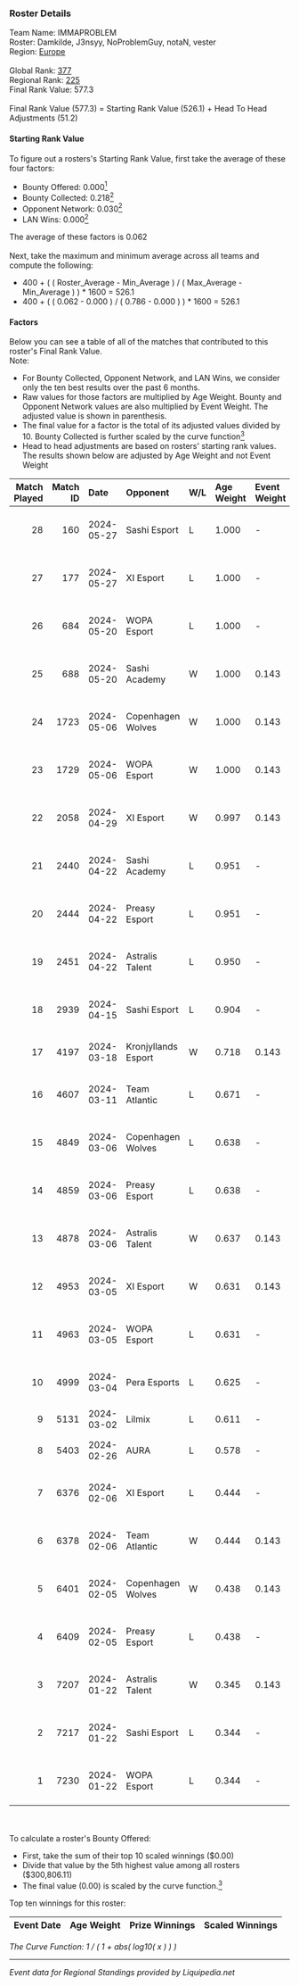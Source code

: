 ### Roster Details<br />
Team Name: IMMAPROBLEM<br />
Roster: Damkilde, J3nsyy, NoProblemGuy, notaN, vester<br />
Region: [Europe]( ../standings_europe.md)<br />
<br />
Global Rank: [377](../standings_global.md)<br />
Regional Rank: [225]( ../standings_europe.md)<br />
Final Rank Value:  577.3<br />
<br />
Final Rank Value (577.3) = Starting Rank Value (526.1) + Head To Head Adjustments (51.2)<br />

#### Starting Rank Value<br />
To figure out a rosters's Starting Rank Value, first take the average of these four factors:<br />
- Bounty Offered: 0.000[<sup>1</sup>](#table2)
- Bounty Collected: 0.218[<sup>2</sup>](#table1)
- Opponent Network: 0.030[<sup>2</sup>](#table1)
- LAN Wins: 0.000[<sup>2</sup>](#table1)

The average of these factors is 0.062<br />
<br />
Next, take the maximum and minimum average across all teams and compute the following:<br />
- 400 + ( ( Roster_Average - Min_Average ) / ( Max_Average - Min_Average ) ) * 1600 = 526.1
- 400 + ( ( 0.062 - 0.000 ) / ( 0.786 - 0.000 ) ) * 1600 = 526.1


#### Factors<br />
Below you can see a table of all of the matches that contributed to this roster's Final Rank Value.<br />
Note:<br />

- For Bounty Collected, Opponent Network, and LAN Wins, we consider only the ten best results over the past 6 months.
- Raw values for those factors are multiplied by Age Weight. Bounty and Opponent Network values are also multiplied by Event Weight. The adjusted value is shown in parenthesis.
- The final value for a factor is the total of its adjusted values divided by 10. Bounty Collected is further scaled by the curve function[<sup>3</sup>](#curveFunction)
- Head to head adjustments are based on rosters' starting rank values. The results shown below are adjusted by Age Weight and not Event Weight
<span id="table1"></span><br />


| Match Played | Match ID | Date       | Opponent            | W/L | Age Weight | Event Weight | Bounty Collected | Opponent Network | LAN Wins  | H2H Adj. | Roster                                        |
| -: | -: | :- | :- | :- | :- | :- | :- | :- | :- | -: | :- |
|           28 |      160 | 2024-05-27 | Sashi Esport        | L   | 1.000      | -            | -                | -                | -         |    -1.07 | Damkilde, J3nsyy, NoProblemGuy, notaN, vester |
|           27 |      177 | 2024-05-27 | XI Esport           | L   | 1.000      | -            | -                | -                | -         |   -11.21 | Damkilde, J3nsyy, NoProblemGuy, notaN, vester |
|           26 |      684 | 2024-05-20 | WOPA Esport         | L   | 1.000      | -            | -                | -                | -         |    -8.13 | Damkilde, J3nsyy, NoProblemGuy, notaN, vester |
|           25 |      688 | 2024-05-20 | Sashi Academy       | W   | 1.000      | 0.143        | 0.001 (0.000)    | 0.088 (0.013)    | 0 (0.000) |    15.03 | Damkilde, J3nsyy, NoProblemGuy, notaN, vester |
|           24 |     1723 | 2024-05-06 | Copenhagen Wolves   | W   | 1.000      | 0.143        | 0.000 (0.000)    | 0.309 (0.044)    | 0 (0.000) |    17.53 | Damkilde, J3nsyy, NoProblemGuy, notaN, vester |
|           23 |     1729 | 2024-05-06 | WOPA Esport         | W   | 1.000      | 0.143        | 0.003 (0.000)    | 0.594 (0.085)    | 0 (0.000) |    23.87 | Damkilde, J3nsyy, NoProblemGuy, notaN, vester |
|           22 |     2058 | 2024-04-29 | XI Esport           | W   | 0.997      | 0.143        | 0.001 (0.000)    | 0.277 (0.039)    | 0 (0.000) |    21.34 | Damkilde, J3nsyy, NoProblemGuy, notaN, vester |
|           21 |     2440 | 2024-04-22 | Sashi Academy       | L   | 0.951      | -            | -                | -                | -         |   -11.38 | Damkilde, J3nsyy, NoProblemGuy, notaN, vester |
|           20 |     2444 | 2024-04-22 | Preasy Esport       | L   | 0.951      | -            | -                | -                | -         |    -7.39 | Damkilde, J3nsyy, NoProblemGuy, notaN, vester |
|           19 |     2451 | 2024-04-22 | Astralis Talent     | L   | 0.950      | -            | -                | -                | -         |    -4.63 | Damkilde, J3nsyy, NoProblemGuy, notaN, vester |
|           18 |     2939 | 2024-04-15 | Sashi Esport        | L   | 0.904      | -            | -                | -                | -         |    -1.34 | Damkilde, J3nsyy, NoProblemGuy, notaN, vester |
|           17 |     4197 | 2024-03-18 | Kronjyllands Esport | W   | 0.718      | 0.143        | 0.000 (0.000)    | 0.028 (0.003)    | 0 (0.000) |     9.59 | daxy, J3nsyy, NoProblemGuy, notaN, vester     |
|           16 |     4607 | 2024-03-11 | Team Atlantic       | L   | 0.671      | -            | -                | -                | -         |   -10.70 | Damkilde, daxy, NoProblemGuy, notaN, vester   |
|           15 |     4849 | 2024-03-06 | Copenhagen Wolves   | L   | 0.638      | -            | -                | -                | -         |    -7.70 | Damkilde, daxy, NoProblemGuy, notaN, vester   |
|           14 |     4859 | 2024-03-06 | Preasy Esport       | L   | 0.638      | -            | -                | -                | -         |    -3.87 | Damkilde, daxy, NoProblemGuy, notaN, vester   |
|           13 |     4878 | 2024-03-06 | Astralis Talent     | W   | 0.637      | 0.143        | 0.012 (0.001)    | 0.452 (0.041)    | 0 (0.000) |    18.01 | Damkilde, daxy, NoProblemGuy, notaN, vester   |
|           12 |     4953 | 2024-03-05 | XI Esport           | W   | 0.631      | 0.143        | 0.001 (0.000)    | 0.277 (0.025)    | 0 (0.000) |    13.71 | Damkilde, daxy, NoProblemGuy, notaN, vester   |
|           11 |     4963 | 2024-03-05 | WOPA Esport         | L   | 0.631      | -            | -                | -                | -         |    -3.88 | Damkilde, daxy, NoProblemGuy, notaN, vester   |
|           10 |     4999 | 2024-03-04 | Pera Esports        | L   | 0.625      | -            | -                | -                | -         |    -2.27 | Damkilde, daxy, NoProblemGuy, notaN, vester   |
|            9 |     5131 | 2024-03-02 | Lilmix              | L   | 0.611      | -            | -                | -                | -         |    -3.14 | Brillo, dex, poiii, quix, zyyx                |
|            8 |     5403 | 2024-02-26 | AURA                | L   | 0.578      | -            | -                | -                | -         |    -6.08 | Damkilde, daxy, J3nsyy, notaN, vester         |
|            7 |     6376 | 2024-02-06 | XI Esport           | L   | 0.444      | -            | -                | -                | -         |    -4.42 | Damkilde, daxy, NoProblemGuy, notaN, vester   |
|            6 |     6378 | 2024-02-06 | Team Atlantic       | W   | 0.444      | 0.143        | 0.000 (0.000)    | 0.074 (0.005)    | 0 (0.000) |     6.73 | Damkilde, daxy, NoProblemGuy, notaN, vester   |
|            5 |     6401 | 2024-02-05 | Copenhagen Wolves   | W   | 0.438      | 0.143        | 0.000 (0.000)    | 0.309 (0.019)    | 0 (0.000) |     8.96 | Damkilde, daxy, NoProblemGuy, notaN, vester   |
|            4 |     6409 | 2024-02-05 | Preasy Esport       | L   | 0.438      | -            | -                | -                | -         |    -2.17 | Damkilde, daxy, NoProblemGuy, notaN, vester   |
|            3 |     7207 | 2024-01-22 | Astralis Talent     | W   | 0.345      | 0.143        | 0.012 (0.001)    | 0.452 (0.022)    | 0 (0.000) |     9.83 | Damkilde, daxy, NoProblemGuy, notaN, vester   |
|            2 |     7217 | 2024-01-22 | Sashi Esport        | L   | 0.344      | -            | -                | -                | -         |    -2.11 | Damkilde, daxy, NoProblemGuy, notaN, vester   |
|            1 |     7230 | 2024-01-22 | WOPA Esport         | L   | 0.344      | -            | -                | -                | -         |    -1.90 | Damkilde, daxy, NoProblemGuy, notaN, vester   |

<br />
<span id="table2"></span><br />
To calculate a roster's Bounty Offered:<br />

- First, take the sum of their top 10 scaled winnings ($0.00)
- Divide that value by the 5th highest value among all rosters ($300,806.11)
- The final value (0.00) is scaled by the curve function.[<sup>3</sup>](#curveFunction)

Top ten winnings for this roster:<br />

| Event Date | Age Weight | Prize Winnings | Scaled Winnings |
| :- | -: | :- | :- |


<span id="curveFunction"></span>_The Curve Function: 1 / ( 1 + abs( log10( x ) ) )_<br />

---
_Event data for Regional Standings provided by Liquipedia.net_<br />
